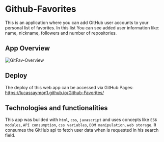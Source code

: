 # Github-Favorites

This is an application where you can add GitHub user accounts to your personal list of favorites. In this list You can see added user information like: name, nickname, followers and number of repositories.

## App Overview

![GitFav-Overview](https://github.com/lucassaymon1/Github-Favorites/assets/102837549/ac4338e5-9ff5-44ad-8fd0-aab37760e2cd)

## Deploy

The deploy of this web app can be accessed via GitHub Pages: https://lucassaymon1.github.io/Github-Favorites/

## Technologies and functionalities

This app was builded with `html`, `css`, `javascript` and uses concepts like `ES6 modules`, `API consumption`, `css variables`, `DOM manipulation`, `web storage`. It consumes the GitHub api to fetch user data when is requested in his search field.

